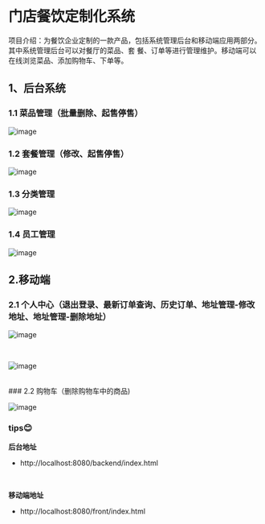 # 门店餐饮定制化系统
项目介绍：为餐饮企业定制的一款产品，包括系统管理后台和移动端应用两部分。其中系统管理后台可以对餐厅的菜品、套 餐、订单等进行管理维护。移动端可以在线浏览菜品、添加购物车、下单等。

## 1、后台系统
### 1.1 菜品管理（批量删除、起售停售）
![image](https://github.com/kiligsmile/project/assets/69560716/05da197f-475f-4696-b83e-4a0be43c900f)
<br/>

### 1.2 套餐管理（修改、起售停售）
![image](https://github.com/kiligsmile/project/assets/69560716/211e04d5-eb99-4eaa-8d13-bc7f78d81929)
<br/>

### 1.3 分类管理
![image](https://github.com/kiligsmile/project/assets/69560716/a49bc830-a678-4290-a8e6-8ae098a7f8f6)
<br/>

### 1.4 员工管理
![image](https://github.com/kiligsmile/project/assets/69560716/bc6103a1-6a49-47be-9229-0138820107ac)
<br/>

## 2.移动端
### 2.1 个人中心（退出登录、最新订单查询、历史订单、地址管理-修改地址、地址管理-删除地址）
![image](https://github.com/kiligsmile/project/assets/69560716/de532422-3650-47d9-a52f-47a60db4476b)

<br/>

![image](https://github.com/kiligsmile/project/assets/69560716/176bbdcc-aa33-4ede-8cbc-410575ca035a)

<br/>
### 2.2 购物车（删除购物车中的商品)

![image](https://github.com/kiligsmile/project/assets/69560716/c3065a2c-deb8-4d7b-9a94-a8c098460565)

### tips😊
**后台地址**
- http://localhost:8080/backend/index.html

<br/>

**移动端地址**
- http://localhost:8080/front/index.html
